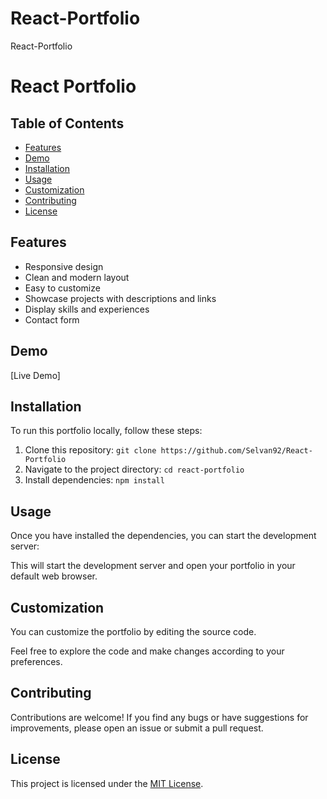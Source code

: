 # React-Portfolio
React-Portfolio
# React Portfolio

## Table of Contents

- [Features](#features)
- [Demo](#demo)
- [Installation](#installation)
- [Usage](#usage)
- [Customization](#customization)
- [Contributing](#contributing)
- [License](#license)

## Features

- Responsive design
- Clean and modern layout
- Easy to customize
- Showcase projects with descriptions and links
- Display skills and experiences
- Contact form

## Demo

[Live Demo]

## Installation

To run this portfolio locally, follow these steps:

1. Clone this repository: `git clone https://github.com/Selvan92/React-Portfolio`
2. Navigate to the project directory: `cd react-portfolio`
3. Install dependencies: `npm install`

## Usage

Once you have installed the dependencies, you can start the development server:

This will start the development server and open your portfolio in your default web browser.

## Customization

You can customize the portfolio by editing the source code. 

Feel free to explore the code and make changes according to your preferences.

## Contributing

Contributions are welcome! If you find any bugs or have suggestions for improvements, please open an issue or submit a pull request.

## License

This project is licensed under the [MIT License](LICENSE).

